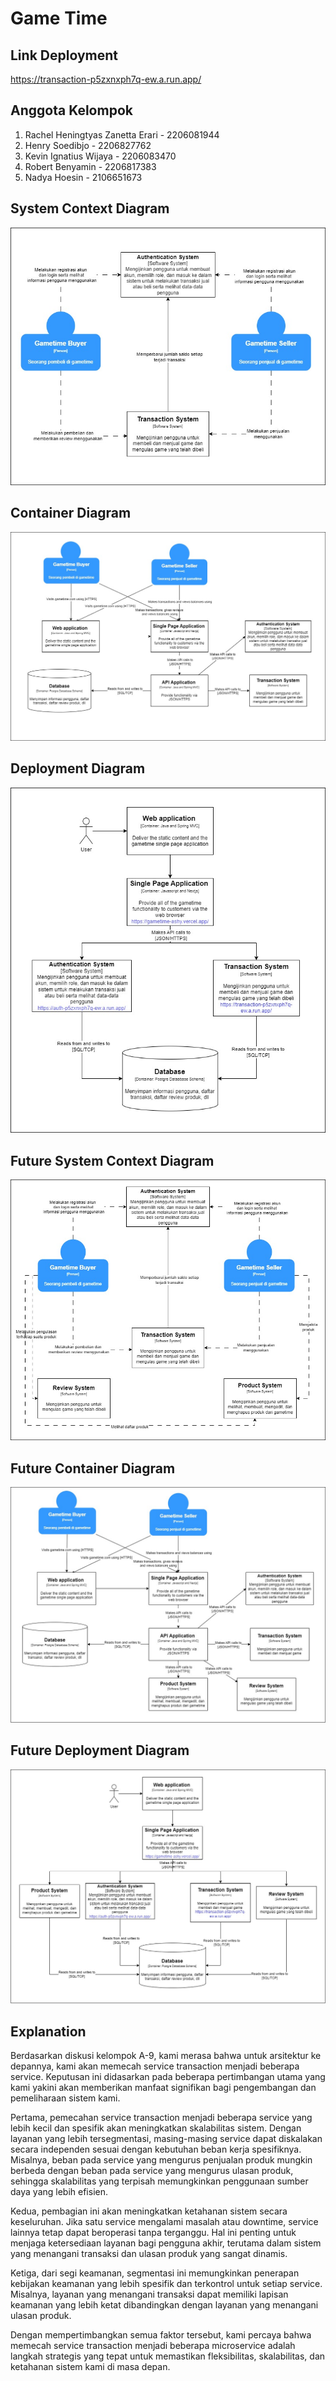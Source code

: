 # Game Time

## Link Deployment
https://transaction-p5zxnxph7q-ew.a.run.app/

## Anggota Kelompok
1. Rachel Heningtyas Zanetta Erari - 2206081944
2. Henry Soedibjo - 2206827762
3. Kevin Ignatius Wijaya - 2206083470
4. Robert Benyamin - 2206817383
5. Nadya Hoesin - 2106651673

## System Context Diagram
![system-context-diagram](src/main/resources/static/context.jpg)

## Container Diagram
![container-diagram](src/main/resources/static/container.jpg)

## Deployment Diagram
![deployment-diagram](src/main/resources/static/deployment.jpg)

## Future System Context Diagram
![system-context-diagram](src/main/resources/static/future-context.jpg)

## Future Container Diagram
![container-diagram](src/main/resources/static/future-container.jpg)

## Future Deployment Diagram
![deployment-diagram](src/main/resources/static/future-deployment.jpg)

## Explanation
Berdasarkan diskusi kelompok A-9, kami merasa bahwa untuk arsitektur ke depannya, kami akan memecah service transaction menjadi beberapa service. Keputusan ini didasarkan pada beberapa pertimbangan utama yang kami yakini akan memberikan manfaat signifikan bagi pengembangan dan pemeliharaan sistem kami.

Pertama, pemecahan service transaction menjadi beberapa service yang lebih kecil dan spesifik akan meningkatkan skalabilitas sistem. Dengan layanan yang lebih tersegmentasi, masing-masing service dapat diskalakan secara independen sesuai dengan kebutuhan beban kerja spesifiknya. Misalnya, beban pada service yang mengurus penjualan produk mungkin berbeda dengan beban pada service yang mengurus ulasan produk, sehingga skalabilitas yang terpisah memungkinkan penggunaan sumber daya yang lebih efisien.

Kedua, pembagian ini akan meningkatkan ketahanan sistem secara keseluruhan. Jika satu service mengalami masalah atau downtime, service lainnya tetap dapat beroperasi tanpa terganggu. Hal ini penting untuk menjaga ketersediaan layanan bagi pengguna akhir, terutama dalam sistem yang menangani transaksi dan ulasan produk yang sangat dinamis.

Ketiga, dari segi keamanan, segmentasi ini memungkinkan penerapan kebijakan keamanan yang lebih spesifik dan terkontrol untuk setiap service. Misalnya, layanan yang menangani transaksi dapat memiliki lapisan keamanan yang lebih ketat dibandingkan dengan layanan yang menangani ulasan produk.

Dengan mempertimbangkan semua faktor tersebut, kami percaya bahwa memecah service transaction menjadi beberapa microservice adalah langkah strategis yang tepat untuk memastikan fleksibilitas, skalabilitas, dan ketahanan sistem kami di masa depan.
